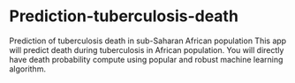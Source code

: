 # Prediction-tuberculosis-death
Prediction of tuberculosis death in sub-Saharan African population
This app will predict death during tuberculosis in African population.
You will directly have death probability compute using popular and robust machine learning algorithm.
